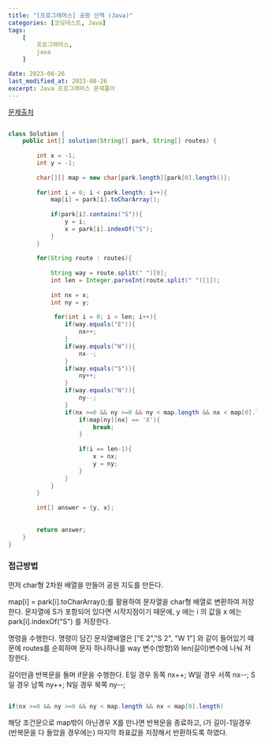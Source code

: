 ```yaml
---
title: "[프로그래머스] 공원 산책 (Java)"
categories: [코딩테스트, Java]
tags:
    [
        프로그래머스,
        java
    ]

date: 2023-08-26
last_modified_at: 2023-08-26
excerpt: Java 프로그래머스 문제풀이
---
```


<a href="https://school.programmers.co.kr/learn/courses/30/lessons/176963">문제출처</a>

```java

class Solution {
    public int[] solution(String[] park, String[] routes) {
        
        int x = -1;
        int y = -1;
        
        char[][] map = new char[park.length][park[0].length()];
        
        for(int i = 0; i < park.length; i++){
            map[i] = park[i].toCharArray();
            
            if(park[i].contains("S")){
                y = i;
                x = park[i].indexOf("S");
            }
        }
        
        for(String route : routes){
            
            String way = route.split(" ")[0];
            int len = Integer.parseInt(route.split(" ")[1]);
            
            int nx = x;
            int ny = y;
            
             for(int i = 0; i < len; i++){
                if(way.equals("E")){
                    nx++;
                }
                if(way.equals("W")){
                    nx--;
                }
                if(way.equals("S")){
                    ny++;
                }
                if(way.equals("N")){
                    ny--;
                }
                if(nx >=0 && ny >=0 && ny < map.length && nx < map[0].length){
                    if(map[ny][nx] == 'X'){
                        break;
                    }
                   
                    if(i == len-1){
                        x = nx;
                        y = ny;
                    }
                }
            }
        }       
        
        int[] answer = {y, x};
        
        
        return answer;
    }
}

```

### **접근방법**
먼저 char형 2차원 배열을 만들어 공원 지도를 만든다.

map[i] = park[i].toCharArray();를 활용하여 문자열을 char형 배열로 변환하여 저장한다.
문자열에 S가 포함되어 있다면 시작지점이기 때문에, y 에는 i 의 값을 x 에는 park[i].indexOf("S") 를 저장한다.

명령을 수행한다.
명령이 담긴 문자열배열은 ["E 2","S 2", "W 1"] 와 같이 들어있기 때문에 routes를 순회하며 문자 하나하나를 way 변수(방향)와 len(길이)변수에 나눠 저장한다.

길이만큼 반복문을 돌며 if문을 수행한다.
E일 경우 동쪽 nx++;
W일 경우 서쪽 nx--;
S일 경우 남쪽 ny++;
N일 경우 북쪽 ny--;

```java

if(nx >=0 && ny >=0 && ny < map.length && nx < map[0].length)

```
해당 조건문으로 map밖이 아닌경우 X를 만나면 반복문을 종료하고,
i가 길이-1일경우(반복문을 다 돌았을 경우에는) 마지막 좌표값을 저장해서 반환하도록 하였다.

